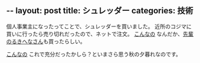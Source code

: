 --
layout: post
title: シュレッダー
categories: 技術
--

個人事業主になったってことで、シュレッダーを買いました。
近所のコジマに買いに行ったら売り切れだったので、ネットで注文。
<a href="http://www.irisplaza.co.jp/Index.asp?KB=SHOSAI&SID=H530570F" target="_blank">こんなの</a>
なんだか、<a href="http://weblog.rukihena.com/archives/2005/10/post_196.html" target="_blank">先輩のるきへなさん</a>も買ったらしい。

<a href="http://www.rakuten.co.jp/nagasawa/476489/634324/#827568" target="_blank">こんなの</a>
これで充分だったかしら？といまさら思う秋の夕暮れなのです。
